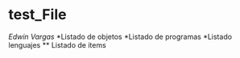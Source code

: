 # test_File
*_Edwin Vargas_*
*Listado de objetos
*Listado de programas
*Listado lenguajes
** Listado de items




